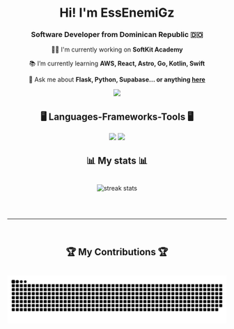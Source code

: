 <h1 align="center">
    Hi! I'm EssEnemiGz
</h1>
<h3 align="center">Software Developer from Dominican Republic 🇩🇴</h3>
<div align="center">

   🧑‍💻 I'm currently working on **SoftKit Academy**
    
   📚 I’m currently learning **AWS, React, Astro, Go, Kotlin, Swift**
   
   💬 Ask me about **Flask, Python, Supabase... or anything [here](https://github.com/EssEnemiGz/EssEnemiGz/issues)**
</div>
<div align="center"> 
  <a href="mailto:biscenp@gmail.com">
    <img src="https://img.shields.io/badge/Gmail-333333?style=for-the-badge&logo=gmail&logoColor=red" />
  </a>
</div>

<h2 align="center">🖥️ Languages-Frameworks-Tools 🖥️</h2>
<div align="center">
    <img src="https://skillicons.dev/icons?i=html,css,vscode,github,figma,git,docker,notion,cloudflare" />
    <img src="https://skillicons.dev/icons?i=python,javascript,c,mysql,flask,supabase" /><br>
</div>

<h2 align="center">📊 My stats 📊</h2>
<br>
<div align=center>
  <img width=390 src="https://github-readme-stats.vercel.app/api?username=EssEnemiGz&theme=tokyonight" alt="streak stats"/>
</div>

<br/><br/>

<hr/>

<br/>

<div align="center">
  <h2>🏆 My Contributions 🏆</h2>
  <br>
  <img alt="snake eating my contributions" src="https://github.com/EssEnemiGz/EssEnemiGz/blob/output/github-snake-dark.svg" />
  
  <br/><br/><br/>
</div>
